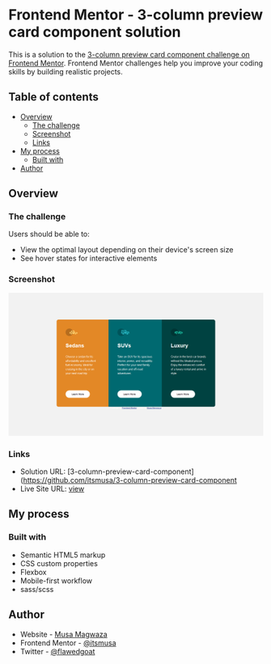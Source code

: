 # Frontend Mentor - 3-column preview card component solution

This is a solution to the [3-column preview card component challenge on Frontend Mentor](https://www.frontendmentor.io/challenges/3column-preview-card-component-pH92eAR2-). Frontend Mentor challenges help you improve your coding skills by building realistic projects. 

## Table of contents

- [Overview](#overview)
  - [The challenge](#the-challenge)
  - [Screenshot](#screenshot)
  - [Links](#links)
- [My process](#my-process)
  - [Built with](#built-with)
- [Author](#author)


## Overview

### The challenge

Users should be able to:

- View the optimal layout depending on their device's screen size
- See hover states for interactive elements

### Screenshot

![](./screenshot/screenshot.png)

### Links

- Solution URL: [3-column-preview-card-component](https://github.com/itsmusa/3-column-preview-card-component
- Live Site URL: [view](https://6vqerq.csb.app/)

## My process

### Built with

- Semantic HTML5 markup
- CSS custom properties
- Flexbox
- Mobile-first workflow
- sass/scss

## Author

- Website - [Musa Magwaza](https://www.github.com/itsmusa)
- Frontend Mentor - [@itsmusa](https://www.frontendmentor.io/profile/itsmusa)
- Twitter - [@flawedgoat](https://www.twitter.com/flawedgoat)
